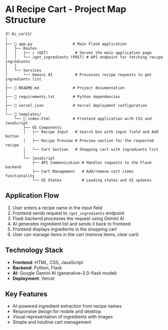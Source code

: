 # AI Recipe Cart - Project Map Structure

```
📦 Ai_cart3/
│
├── 📜 app.py                  # Main Flask application
│   ├── Routes
│   │   ├── / (GET)            # Serves the main application page
│   │   └── /get_ingredients (POST) # API endpoint for fetching recipe ingredients
│   │
│   └── Services
│       └── Gemini AI          # Processes recipe requests to get ingredients list
│
├── 📜 README.md               # Project documentation
│
├── 📜 requirements.txt        # Python dependencies
│
├── 📜 vercel.json             # Vercel deployment configuration
│
└── 📂 templates/
    └── 📜 index.html          # Frontend application with CSS and JavaScript
        ├── UI Components
        │   ├── Recipe Input   # Search box with input field and Add button
        │   ├── Recipe Preview # Preview section for the requested recipe
        │   └── Cart Section   # Shopping cart with ingredients list
        │
        └── JavaScript
            ├── API Communication # Handles requests to the Flask backend
            ├── Cart Management   # Add/remove cart items functionality
            └── UI States         # Loading states and UI updates
```

## Application Flow

1. User enters a recipe name in the input field
2. Frontend sends request to `/get_ingredients` endpoint
3. Flask backend processes the request using Gemini AI
4. AI generates ingredient list and sends it back to frontend
5. Frontend displays ingredients in the shopping cart
6. User can manage items in the cart (remove items, clear cart)

## Technology Stack

- **Frontend**: HTML, CSS, JavaScript
- **Backend**: Python, Flask
- **AI**: Google Gemini AI (generative-2.0-flash model)
- **Deployment**: Vercel

## Key Features

- AI-powered ingredient extraction from recipe names
- Responsive design for mobile and desktop
- Visual representation of ingredients with images
- Simple and intuitive cart management
